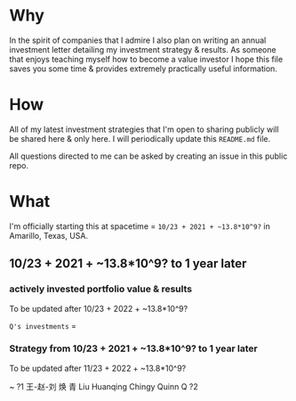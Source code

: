 # Why
In the spirit of companies that I
admire I also plan on writing an annual investment letter detailing my
investment strategy & results. As someone that enjoys teaching myself how to
become a value investor I hope this file saves you some time & provides
extremely practically useful information.

# How
All of my latest investment strategies that I'm open to sharing publicly will be
shared here & only here. I will periodically update this `README.md` file.

All questions directed to me can be asked by creating an issue in this public
repo.

# What

I'm officially starting this at spacetime = `10/23 + 2021 + ~13.8*10^9?` in
Amarillo, Texas, USA.

## 10/23 + 2021 + ~13.8*10^9? to 1 year later

### actively invested portfolio value & results
To be updated after 10/23 + 2022 + ~13.8*10^9?

`Q's investments` =

### Strategy from 10/23 + 2021 + ~13.8*10^9? to 1 year later
To be updated after 11/23 + 2022 + ~13.8*10^9?

~ ?1 王-赵-刘 焕 青 Liu Huanqing Chingy Quinn Q ?2
